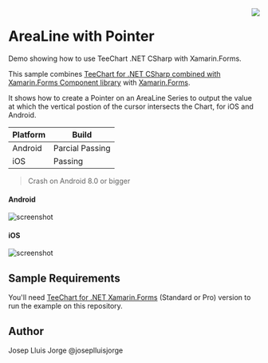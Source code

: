 <a href="https://www.steema.com/product/forms">
<img align="right" src="http://www.teechart.net/img/logos/teechart_forms.png">
</a>

AreaLine with Pointer
===================
Demo showing how to use TeeChart .NET CSharp with Xamarin.Forms.

This sample combines [TeeChart for .NET CSharp combined with Xamarin.Forms Component library](https://www.steema.com/product/forms) with [Xamarin.Forms](https://www.xamarin.com/forms). 

It shows how to create a Pointer on an AreaLine Series to output the value at which the vertical postion of the cursor intersects the Chart, for iOS and Android.

|Platform|Build|
|--|--| 
|Android|Parcial Passing|
|iOS|Passing|

> Crash on Android 8.0 or bigger

#### Android

![screenshot](https://github.com/Steema/teechart-xamarin-forms-samples/blob/master/AreaLineWithPointer/Screenshots/area_line_pointer_android.gif "TeeChart for Xamarin.Forms")

#### iOS

![screenshot](https://github.com/Steema/teechart-xamarin-forms-samples/blob/master/AreaLineWithPointer/Screenshots/area_line_pointer_ios.gif "TeeChart for Xamarin.Forms")

## Sample Requirements

You'll need [TeeChart for .NET  Xamarin.Forms](https://www.steema.com/downloads/forms) (Standard or Pro) version to run the example on this repository. 

## Author

Josep Lluis Jorge @joseplluisjorge